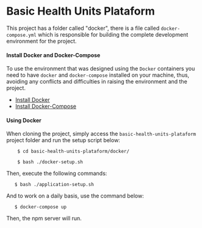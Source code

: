 # Basic Health Units Plataform

This project has a folder called "docker",
there is a file called `docker-compose.yml` which is
responsible for building the complete development environment for the project.

#### Install Docker and Docker-Compose

To use the environment that was designed using the `Docker` containers
you need to have `docker` and `docker-compose` installed on your machine,
thus, avoiding any conflicts and difficulties in raising the environment and the project.

- [Install Docker](https://docs.docker.com/install/linux/docker-ce/ubuntu/#install-docker-ce)
- [Install Docker-Compose](https://docs.docker.com/compose/install/#install-compose)

#### Using Docker

When cloning the project, simply access the `basic-health-units-plataform` project folder and run the setup script below:

```
    $ cd basic-health-units-plataform/docker/
    
    $ bash ./docker-setup.sh
```

Then, execute the following commands:

```
   $ bash ./application-setup.sh
```

And to work on a daily basis, use the command below:

```
   $ docker-compose up
```

Then, the npm server will run.